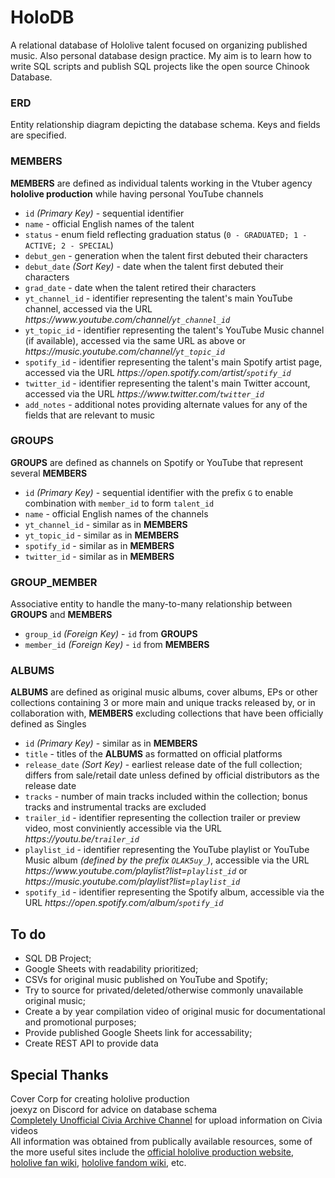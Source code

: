 # HoloDB
A relational database of Hololive talent focused on organizing published music. Also personal database design practice. My aim is to learn how to write SQL scripts and publish SQL projects like the open source Chinook Database.

### ERD
Entity relationship diagram depicting the database schema. Keys and fields are specified.

### MEMBERS
**MEMBERS** are defined as individual talents working in the Vtuber agency **hololive production** while having personal YouTube channels  
- `id` *(Primary Key)* - sequential identifier  
- `name` - official English names of the talent  
- `status` - enum field reflecting graduation status (`0 - GRADUATED; 1 - ACTIVE; 2 - SPECIAL`)  
- `debut_gen` - generation when the talent first debuted their characters
- `debut_date` *(Sort Key)* - date when the talent first debuted their characters
- `grad_date` - date when the talent retired their characters
- `yt_channel_id` - identifier representing the talent's main YouTube channel, accessed via the URL *https<span>://ww</span>w.youtube.com/channel/`yt_channel_id`*  
- `yt_topic_id` - identifier representing the talent's YouTube Music channel (if available), accessed via the same URL as above or *https<span>://musi</span>c.youtube.com/channel/`yt_topic_id`*  
- `spotify_id` - identifier representing the talent's main Spotify artist page, accessed via the URL *https<span>://ope</span>n.spotify.com/artist/`spotify_id`*  
- `twitter_id` - identifier representing the talent's main Twitter account, accessed via the URL *https<span>://ww</span>w.twitter.com/`twitter_id`*  
- `add_notes` - additional notes providing alternate values for any of the fields that are relevant to music

### GROUPS
**GROUPS** are defined as channels on Spotify or YouTube that represent several **MEMBERS** 
- `id` *(Primary Key)* - sequential identifier with the prefix `G` to enable combination with `member_id` to form `talent_id`  
- `name` - official English names of the channels  
- `yt_channel_id` - similar as in **MEMBERS**  
- `yt_topic_id` - similar as in **MEMBERS**  
- `spotify_id` - similar as in **MEMBERS**
- `twitter_id` - similar as in **MEMBERS**

### GROUP_MEMBER
Associative entity to handle the many-to-many relationship between **GROUPS** and **MEMBERS**
- `group_id` *(Foreign Key)* - `id` from **GROUPS**  
- `member_id` *(Foreign Key)* - `id` from **MEMBERS** 

### ALBUMS
**ALBUMS** are defined as original music albums, cover albums, EPs or other collections containing 3 or more main and unique tracks released by, or in collaboration with, **MEMBERS** excluding collections that have been officially defined as Singles
- `id` *(Primary Key)* - similar as in **MEMBERS**
- `title` - titles of the **ALBUMS** as formatted on official platforms  
- `release_date` *(Sort Key)* - earliest release date of the full collection; differs from sale/retail date unless defined by official distributors as the release date
- `tracks` - number of main tracks included within the collection; bonus tracks and instrumental tracks are excluded
- `trailer_id` - identifier representing the collection trailer or preview video, most conviniently accessible via the URL *https<span>://yout</span>u.be/`trailer_id`*  
- `playlist_id` - identifier representing the YouTube playlist or YouTube Music album *(defined by the prefix `OLAK5uy_`)*, accessible via the URL *https<span>://ww</span>w.youtube.com/playlist?list=`playlist_id`* or *https<span>://musi</span>c.youtube.com/playlist?list=`playlist_id`*  
- `spotify_id` - identifier representing the Spotify album, accessible via the URL *https<span>://ope</span>n.spotify.com/album/`spotify_id`*

## To do
- SQL DB Project;  
- Google Sheets with readability prioritized;  
- CSVs for original music published on YouTube and Spotify;  
- Try to source for privated/deleted/otherwise commonly unavailable original music;  
- Create a by year compilation video of original music for documentational and promotional purposes;  
- Provide published Google Sheets link for accessability; 
- Create REST API to provide data 

## Special Thanks
Cover Corp for creating hololive production  
joexyz on Discord for advice on database schema  
[Completely Unofficial Civia Archive Channel](https://www.youtube.com/channel/UCIrO3R_SG3TZhXvzMhOP7jw) for upload information on Civia videos  
All information was obtained from publically available resources, some of the more useful sites include the [official hololive production website](https://hololive.hololivepro.com/en/), [hololive fan wiki](https://hololive.wiki/wiki/Main_Page), [hololive fandom wiki](https://virtualyoutuber.fandom.com/wiki/Hololive), etc. 
